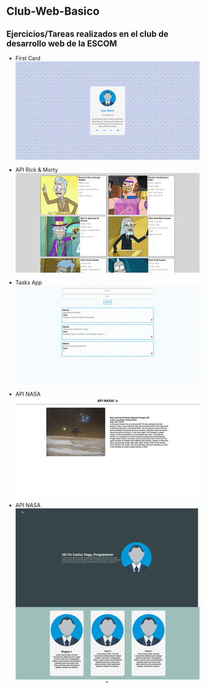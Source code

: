 # Club-Web-Basico
## Ejercicios/Tareas realizados en el club de desarrollo web de la ESCOM

- First Card
![Imagen de ejemplo primera card](examples_img//card.png)

- API Rick & Morty
![Imagen de ejemplo consumo API Rick & Morty](examples_img/API_Rick_and_Morty.png)

- Tasks App
![Imagen de ejemplo App Tasks](examples_img/Tasks.png)

- API NASA
![Imagen de ejemplo consumo API NASA](examples_img/consumo_api.png)

- API NASA
![Imagen de ejemplo consumo API NASA](examples_img/PortfolioExample.png)

